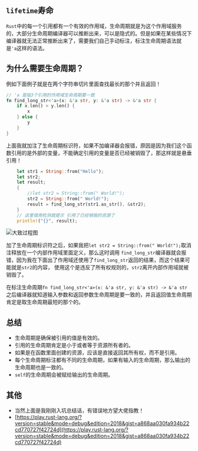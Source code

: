 ## `lifetime`寿命
`Rust`中的每一个引用都有一个有效的作用域，生命周期就是为这个作用域服务的，大部分生命周期编译器可以推断出来，可以是隐式的。但是如果在某些情况下编译器就无法正常推断出来了，需要我们自己手动标注，标注生命周期语法就是`'a`这样的语法。

## 为什么需要生命周期？

例如下面例子就是在两个字符串切片里面查找最长的那个并且返回！

```rust linenums='1'
// 'a 是指3个引用的作用域生命周期要一致
fn find_long_str<'a>(x: &'a str, y: &'a str) -> &'a str {
    if x.len() > y.len() {
        x
    } else {
        y
    }
}
```
上面我就加注了生命周期标识符，如果不加编译器会报错，原因是因为我们这个函数引用的是外部的变量，不能确定引用的变量是否已经被销毁了，那这样就是悬垂引用！

```rust linenums='1'
    let str1 = String::from("Hello");
    let str2;
    let result;
    {
        //let str2 = String::from(" World!");
        str2 = String::from(" World!");
        result = find_long_str(str1.as_str(), &str2);
    }
    // 这里借用检测就提示 引用了已经销毁的资源了
    println!("{}", result);
```

![大致过程图](https://tva1.sinaimg.cn/large/008i3skNgy1gt68o41m7aj30po0g0q3r.jpg)

加了生命周期标识符之后，如果我把`let str2 = String::from(" World!");`取消注释放在一个内部作用域里面定义，那么这时调用
`find_long_str`编译器就会报错，因为我在下面出了作用域还使用了`find_long_str`返回的结果，而这个结果可能就是`str2`的内容，
使用这个是违反了所有权规则的，`str2`离开内部作用域就被销毁了。

在标注生命周期`fn find_long_str<'a>(x: &'a str, y: &'a str) -> &'a str`之后编译器就知道输入参数和返回参数生命周期是要一致的，并且返回值生命周期肯定是取生命周期最短的那个的。

## 总结
- 生命周期是确保被引用的值是有效的。
- 引用的生命周期肯定是小于或者等于资源所有者的。
- 如果是在函数里面创建的资源，应该是直接返回其所有权，而不是引用。
- 每个生命周期标注都有不同的生命周期，如果有输入的生命周期，那么输出的生命周期也是一致的。
- `self`的生命周期会被赋给输出的生命周期。

## 其他
- 当然上面是我刚刚入坑总结话，有错误地方望大佬指教！
- [https://play.rust-lang.org/?version=stable&mode=debug&edition=2018&gist=a868aa030fa934b22cd770727f42724d](https://play.rust-lang.org/?version=stable&mode=debug&edition=2018&gist=a868aa030fa934b22cd770727f42724d)